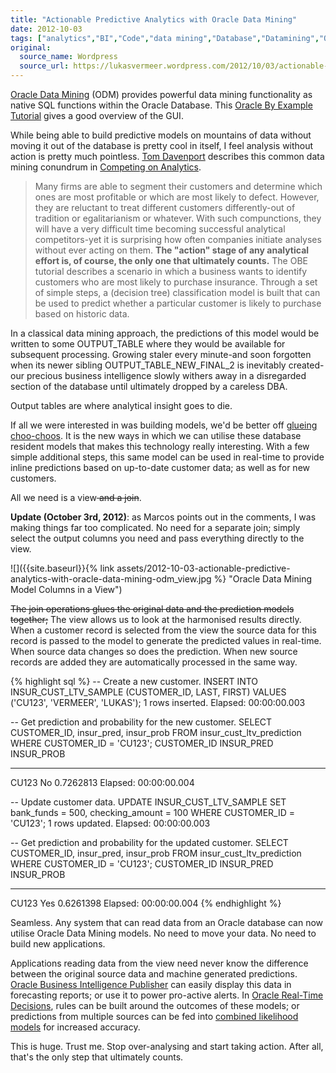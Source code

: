 ```yaml
---
title: "Actionable Predictive Analytics with Oracle Data Mining"
date: 2012-10-03
tags: ["analytics","BI","Code","data mining","Database","Datamining","Oracle","RTD","SQL"]
original:
  source_name: Wordpress
  source_url: https://lukasvermeer.wordpress.com/2012/10/03/actionable-predictive-analytics-with-oracle-data-mining/
---
```


[Oracle Data Mining](http://www.oracle.com/technetwork/database/options/advanced-analytics/odm/index.html) (ODM) provides powerful data mining functionality as native SQL functions within the Oracle Database. This [Oracle By Example Tutorial](http://apex.oracle.com/pls/apex/f?p=44785:24:5873518276883::NO:24:P24_CONTENT_ID,P24_PREV_PAGE:5271,2) gives a good overview of the GUI.

While being able to build predictive models on mountains of data without moving it out of the database is pretty cool in itself, I feel analysis without action is pretty much pointless. [Tom Davenport](http://www.tomdavenport.com) describes this common data mining conundrum in [Competing on Analytics](http://www.amazon.com/Competing-Analytics-New-Science-Winning/dp/1422103323).
> Many firms are able to segment their customers and determine which ones are most profitable or which are most likely to defect. However, they are reluctant to treat different customers differently-out of tradition or egalitarianism or whatever. With such compunctions, they will have a very difficult time becoming successful analytical competitors-yet it is surprising how often companies initiate analyses without ever acting on them. **The "action" stage of any analytical effort is, of course, the only one that ultimately counts.**
The OBE tutorial describes a scenario in which a business wants to identify customers who are most likely to purchase insurance. Through a set of simple steps, a (decision tree) classification model is built that can be used to predict whether a particular customer is likely to purchase based on historic data.

In a classical data mining approach, the predictions of this model would be written to some OUTPUT_TABLE where they would be available for subsequent processing. Growing staler every minute-and soon forgotten when its newer sibling OUTPUT_TABLE_NEW_FINAL_2 is inevitably created-our precious business intelligence slowly withers away in a disregarded section of the database until ultimately dropped by a careless DBA.

Output tables are where analytical insight goes to die.

If all we were interested in was building models, we'd be better off [glueing choo-choos](http://www.marklin.com). It is the new ways in which we can utilise these database resident models that makes this technology really interesting. With a few simple additional steps, this same model can be used in real-time to provide inline predictions based on up-to-date customer data; as well as for new customers.

All we need is a view<del> and a join</del>.

**Update (October 3rd, 2012)**: as Marcos points out in the comments, I was making things far too complicated. No need for a separate join; simply select the output columns you need and pass everything directly to the view.

![]({{site.baseurl}}{% link assets/2012-10-03-actionable-predictive-analytics-with-oracle-data-mining-odm_view.jpg %} "Oracle Data Mining Model Columns in a View")

<del>The join operations glues the original data and the prediction models together;</del> The view allows us to look at the harmonised results directly. When a customer record is selected from the view the source data for this record is passed to the model to generate the predicted values in real-time. When source data changes so does the prediction. When new source records are added they are automatically processed in the same way.

{% highlight sql %}
-- Create a new customer.
INSERT INTO INSUR_CUST_LTV_SAMPLE (CUSTOMER_ID, LAST, FIRST) VALUES ('CU123', 'VERMEER', 'LUKAS');
1 rows inserted.
Elapsed: 00:00:00.003

-- Get prediction and probability for the new customer.
SELECT CUSTOMER_ID, insur_pred, insur_prob FROM insur_cust_ltv_prediction WHERE CUSTOMER_ID = 'CU123';
CUSTOMER_ID INSUR_PRED INSUR_PROB
----------- ---------- ----------
CU123       No         0.7262813
Elapsed: 00:00:00.004

-- Update customer data.
UPDATE INSUR_CUST_LTV_SAMPLE SET bank_funds = 500, checking_amount = 100 WHERE CUSTOMER_ID = 'CU123';
1 rows updated.
Elapsed: 00:00:00.003

-- Get prediction and probability for the updated customer.
SELECT CUSTOMER_ID, insur_pred, insur_prob FROM insur_cust_ltv_prediction WHERE CUSTOMER_ID = 'CU123';
CUSTOMER_ID INSUR_PRED INSUR_PROB
----------- ---------- ----------
CU123       Yes        0.6261398
Elapsed: 00:00:00.004
{% endhighlight %}

Seamless. Any system that can read data from an Oracle database can now utilise Oracle Data Mining models. No need to move your data. No need to build new applications.

Applications reading data from the view need never know the difference between the original source data and machine generated predictions. [Oracle Business Intelligence Publisher](http://www.oracle.com/us/solutions/business-analytics/business-intelligence/publisher/overview/index.html) can easily display this data in forecasting reports; or use it to power pro-active alerts. In [Oracle Real-Time Decisions](http://www.oracle.com/us/solutions/business-analytics/business-intelligence/real-time-decisions/overview/index.html), rules can be built around the outcomes of these models; or predictions from multiple sources can be fed into [combined likelihood models](https://blogs.oracle.com/rtd/en/entry/combined_likelihood_models) for increased accuracy.

This is huge. Trust me. Stop over-analysing and start taking action. After all, that's the only step that ultimately counts.
